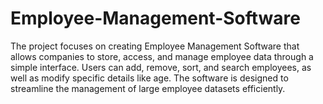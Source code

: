 # Employee-Management-Software
The project focuses on creating Employee Management Software that allows companies to store, access, and manage employee data through a simple interface. Users can add, remove, sort, and search employees, as well as modify specific details like age. The software is designed to streamline the management of large employee datasets efficiently.

